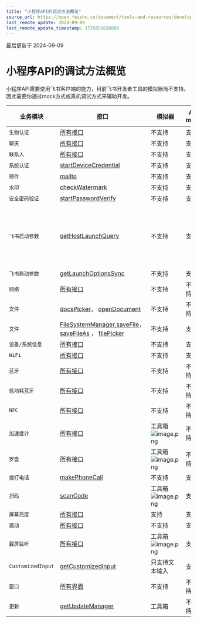 ```yaml
---
title: "小程序API的调试方法概览"
source_url: https://open.feishu.cn/document/tools-and-resources/development-tools/development-of-gadget-in-tools/gadget-debugging/how-to-debug-apis-of-gadget
last_remote_update: 2024-09-09
last_remote_update_timestamp: 1725851626000
---
```

最后更新于 2024-09-09

# 小程序API的调试方法概览
小程序API需要使用飞书客户端的能力，目前飞书开发者工具的模拟器尚不支持。因此需要你通过mock方式或真机调试方式来辅助开发。

| 业务模块         | 接口           | 模拟器        | API mock         | 真机调试        |
| --------- | --------------- | -------   | ----------- | --------- |
|`生物认证` | [所有接口](https://open.feishu.cn/document/uYjL24iN/uQjMuQjMuQjM//face-comparison) | 不支持 | 支持 | 支持 |
|`聊天` | [所有接口](https://open.feishu.cn/document/getBlockActionSourceDetail) | 不支持 | 支持 | 支持 |
|`联系人` | [所有接口](https://open.feishu.cn/document/uYjL24iN/uMTM04yMxQjLzEDN)| 不支持 | 支持 | 支持 |
|`系统认证` | [startDeviceCredential](https://open.feishu.cn/document/uYjL24iN/uIDN14iM0UjLyQTN) | 不支持 | 支持 | 支持 |
|`邮件` | [mailto](https://open.feishu.cn/document/uYjL24iN/uAjNwEjLwYDMx4CM2ATM)| 不支持 | 支持 | 支持 |
|`水印` |[checkWatermark](https://open.feishu.cn/document/uYjL24iN/ukTM1EjL5ETNx4SOxUTM) | 不支持 | 支持 | 支持 |
|`安全密码验证` | [startPasswordVerify](https://open.feishu.cn/document/uYjL24iN/ugTO3IjL4kzNy4CO5cjM)| 不支持 | 支持 | 支持 |
|`飞书启动参数` | [getHostLaunchQuery](https://open.feishu.cn/document/uYjL24iN/ugzM4UjL4MDO14COzgTN) | 不支持 | 支持 | 可以获取，但是不支持自定义 |
|`飞书启动参数` | [getLaunchOptionsSync](https://open.feishu.cn/document/uYjL24iN/uAzM1YjLwMTN24CMzUjN) | 不支持 | 支持 | 支持 |
|`网络` |[所有接口](https://open.feishu.cn/document/uYjL24iN/ucDMx4yNwEjL3ATM)| 不支持 | 不支持 | 支持 |
|`文件` | [docsPicker](https://open.feishu.cn/document/uYjL24iN/ukTN3UjL5UzN14SO1cTN)， [openDocument](https://open.feishu.cn/document/uYjL24iN/ukTN24SO1YjL5UjN) | 不支持 | 不支持 | 支持 |
|`文件` | [FileSystemManager.saveFile](https://open.feishu.cn/document/uYjL24iN/uETOuETOuETO/file_system_manager/file_system_manager_save_file)，[saveFileAs](https://open.feishu.cn/document/uYjL24iN/uQjN3UjL0YzN14CN2cTN) ， [filePicker](https://open.feishu.cn/document/uYjL24iN/uETM04SMxQjLxEDN)| 不支持 | 支持 | 不支持 |
|`设备/系统信息` | [所有接口](https://open.feishu.cn/document/uYjL24iN/uUjNx4SN2EjL1YTM) | 不支持 | 支持 | 支持 |
|`WiFi` | [所有接口](https://open.feishu.cn/document/uYjL24iN/ugjNx4CO2EjL4YTM)| 不支持 | 支持 | 支持 |
|`蓝牙` | [所有接口](https://open.feishu.cn/document/uYjL24iN/ugzNxYjL4cTM24CO3EjN)| 不支持 | 不支持 | 支持 |
|`低功耗蓝牙` | [所有接口](https://open.feishu.cn/document/uYjL24iN/uMTMyYjLzEjM24yMxIjN) | 不支持 | 不支持 | 支持 |
|`NFC` | [所有接口](https://open.feishu.cn/document/uYjL24iN/ukzM4YjL5MDO24SOzgjN)| 不支持 | 不支持 | 支持 |
|`加速度计` | [所有接口](https://open.feishu.cn/document/uYjL24iN/ukjNx4SO2EjL5YTM)| 工具箱 ![image.png](https://sf3-cn.feishucdn.com/obj/open-platform-opendoc/c10aa0ff67c35f40f08f81bd538e601a_XlyZqlcMlt.png?lazyload=true&width=832&height=1116)| 不支持 | 支持 |
|`罗盘` | [所有接口](https://open.feishu.cn/document/uYjL24iN/uMzNx4yM3EjLzcTM)| 工具箱 ![image.png](https://sf3-cn.feishucdn.com/obj/open-platform-opendoc/e2d838a9c7c912060869a5d4cc02439f_Uzociw5aiG.png?lazyload=true&width=846&height=924)| 不支持 | 支持 |
|`拨打电话` | [makePhoneCall](https://open.feishu.cn/document/uYjL24iN/uUzNx4SN3EjL1cTM) | 不支持 | 支持 | 支持 |
|`扫码` | [scanCode](https://open.feishu.cn/document/uYjL24iN/uYzNx4iN3EjL2cTM)| 工具箱 ![image.png](https://sf3-cn.feishucdn.com/obj/open-platform-opendoc/c8fefa36972d83cb4a30fe90c38f8639_6jz7NOQMHa.png?lazyload=true&width=852&height=800) | 支持 | 支持 |
|`屏幕亮度` | [所有接口](https://open.feishu.cn/document/uYjL24iN/uIjNx4iM2EjLyYTM/get-screen-brightness)| 支持 | 支持 |
|`震动` | [所有接口](https://open.feishu.cn/document/uYjL24iN/uEDOx4SM4EjLxgTM)|不支持| 支持 | 支持 |
|`截屏监听` | [所有接口](https://open.feishu.cn/document/uYjL24iN/uMjNwEjLzYDMx4yM2ATM) | 工具箱 ![image.png](https://sf3-cn.feishucdn.com/obj/open-platform-opendoc/46f70c98d73c80118cd92542a08a4c0f_nPMfHxqt52.png?lazyload=true&width=1038&height=502)| 支持 | 支持 |
|`CustomizedInput` | [getCustomizedInput](https://open.feishu.cn/document/uYjL24iN/uEDN1EjLxQTNx4SM0UTM)|只支持文本输入 | 支持 | 支持 |
|`窗口` | [所有界面](https://open.feishu.cn/document/uYjL24iN/uADO3UjLwgzN14CM4cTN)| 不支持 | 不支持 | 支持 |
|`更新` | [getUpdateManager](https://open.feishu.cn/document/uYjL24iN/uEzM04SMzQjLxMDN)| 工具箱 | 不支持 | 不支持 |
